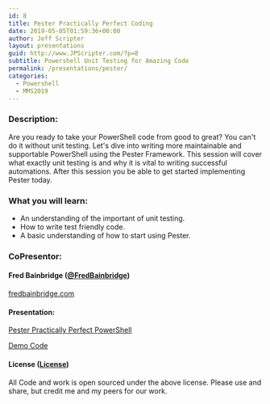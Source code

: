 ```yaml
---
id: 8
title: Pester Practically Perfect Coding
date: 2019-05-05T01:59:36+00:00
author: Jeff Scripter
layout: presentations
guid: http://www.JPScripter.com/?p=8
subtitle: Powershell Unit Testing for Amazing Code
permalink: /presentations/pester/
categories:
  - Powershell
  - MMS2019
---
```


### Description:
Are you ready to take your PowerShell code from good to great?  You can't do it without unit testing.  Let's dive into writing more maintainable and supportable PowerShell using the Pester Framework. This session will cover what exactly unit testing is and why it is vital to writing successful automations. After this session you be able to get started implementing Pester today.

### What you will learn:
* An understanding of the important of unit testing.
* How to write test friendly code.
* A basic understanding of how to start using Pester.

### CoPresentor:

#### Fred Bainbridge ([@FredBainbridge](https://www.twitter.com/FredBainbridge))

[fredbainbridge.com](https://fredbainbridge.com)

#### Presentation:

   [Pester Practically Perfect PowerShell](/assets/presentations/HighPerformancePowershellThroughTheMagicOfRunspaces.pdf)

   [Demo Code](https://github.com/fredbainbridge/mmsPester)

#### License ([License](/assets/presentations/License))
All Code and work is open sourced under the above license. Please use and share, but credit me and my peers for our work.
